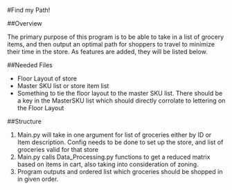#Find my Path!

##Overview

The primary purpose of this program is to be able to take in a list of grocery items, and then output an optimal path for shoppers to travel to minimize their time in the store. As features are added, they will be listed below.


##Needed Files

* Floor Layout of store
* Master SKU list or store item list
* Something to tie the floor layout to the master SKU list. There should be a key in the MasterSKU list which should directly corrolate to lettering on the Floor Layout


##Structure

1. Main.py will take in one argument for list of groceries either by ID or Item description. Config needs to be done to set up the store, and list of groceries valid for that store
2. Main.py calls Data_Processing.py functions to get a reduced matrix based on items in cart, also taking into consideration of zoning.
3. Program outputs and ordered list which groceries should be shopped in in given order.



